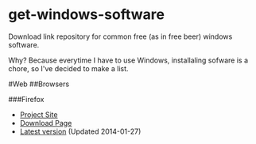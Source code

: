 get-windows-software
====================

Download link repository for common free (as in free beer) windows software.

Why? Because everytime I have to use Windows, installaling sofware is a chore, so I've decided to make a list.

#Web
##Browsers

###Firefox
* [Project Site](https://www.mozilla.org/firefox)
* [Download Page](https://www.mozilla.org/en-US/firefox/all/)
* [Latest version](https://download.mozilla.org/?product=firefox-26.0&os=win&lang=en-US) (Updated 2014-01-27)
